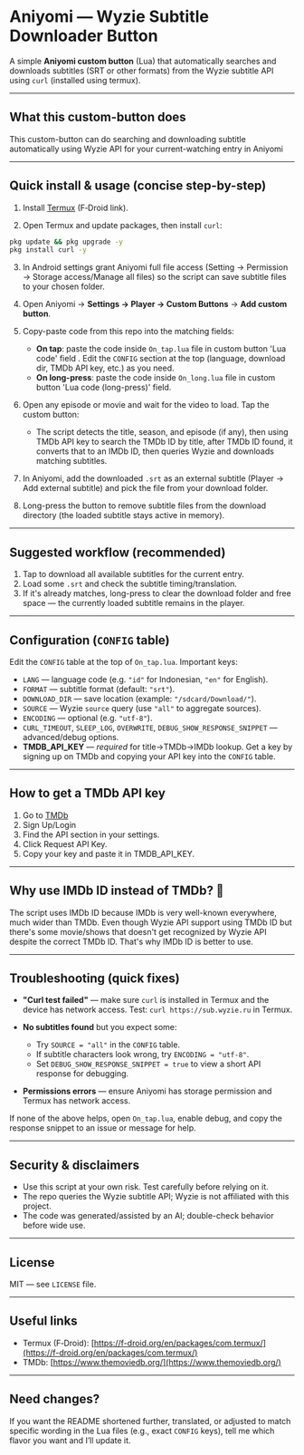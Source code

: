 # Aniyomi — Wyzie Subtitle Downloader Button

A simple **Aniyomi custom button** (Lua) that automatically searches and downloads subtitles (SRT or other formats) from the Wyzie subtitle API using `curl` (installed using termux).

---

## What this custom-button does

This custom-button can do searching and downloading subtitle automatically using Wyzie API for your current-watching entry in Aniyomi

---

## Quick install & usage (concise step-by-step)

1. Install [Termux](https://f-droid.org/en/packages/com.termux) (F‑Droid link).

2. Open Termux and update packages, then install `curl`:

```bash
pkg update && pkg upgrade -y
pkg install curl -y
```

3. In Android settings grant Aniyomi full file access (Setting → Permission → Storage access/Manage all files) so the script can save subtitle files to your chosen folder.

4. Open Aniyomi → **Settings → Player → Custom Buttons** → **Add custom button**.

5. Copy-paste code from this repo into the matching fields:

   * **On tap**: paste the code inside `On_tap.lua` file in custom button 'Lua code' field . Edit the `CONFIG` section at the top (language, download dir, TMDb API key, etc.) as you need.
   * **On long-press**: paste the code inside `On_long.lua` file in custom button 'Lua code (long-press)' field.

6. Open any episode or movie and wait for the video to load. Tap the custom button:

   * The script detects the title, season, and episode (if any), then using TMDb API key to search the TMDb ID by title, after TMDb ID found, it converts that to an IMDb ID, then queries Wyzie and downloads matching subtitles.

7. In Aniyomi, add the downloaded `.srt` as an external subtitle (Player → Add external subtitle) and pick the file from your download folder.

8. Long-press the button to remove subtitle files from the download directory (the loaded subtitle stays active in memory).

---

## Suggested workflow (recommended)

1. Tap to download all available subtitles for the current entry.
2. Load some `.srt` and check the subtitle timing/translation.
3. If it's already matches, long-press to clear the download folder and free space — the currently loaded subtitle remains in the player.

---

## Configuration (`CONFIG` table)

Edit the `CONFIG` table at the top of `On_tap.lua`. Important keys:

* `LANG` — language code (e.g. `"id"` for Indonesian, `"en"` for English).
* `FORMAT` — subtitle format (default: `"srt"`).
* `DOWNLOAD_DIR` — save location (example: `"/sdcard/Download/"`).
* `SOURCE` — Wyzie `source` query (use `"all"` to aggregate sources).
* `ENCODING` — optional (e.g. `"utf-8"`).
* `CURL_TIMEOUT`, `SLEEP_LOG`, `OVERWRITE`, `DEBUG_SHOW_RESPONSE_SNIPPET` — advanced/debug options.
* **TMDB\_API\_KEY** — *required* for title→TMDb→IMDb lookup. Get a key by signing up on TMDb and copying your API key into the `CONFIG` table.

---

## How to get a TMDb API key
1. Go to [TMDb](https://themoviedb.org)
2. Sign Up/Login
3. Find the API section in your settings.
4. Click Request API Key.
5. Copy your key and paste it in TMDB_API_KEY.

---

## Why use IMDb ID instead of TMDb? 🎥
The script uses IMDb ID because IMDb is very well-known everywhere, much wider than TMDb. Even though Wyzie API support using TMDb ID but there's some movie/shows that doesn't get recognized by Wyzie API despite the correct TMDb ID. That's why IMDb ID is better to use.

---

## Troubleshooting (quick fixes)

* **"Curl test failed"** — make sure `curl` is installed in Termux and the device has network access. Test: `curl https://sub.wyzie.ru` in Termux.
* **No subtitles found** but you expect some:

  * Try `SOURCE = "all"` in the `CONFIG` table.
  * If subtitle characters look wrong, try `ENCODING = "utf-8"`.
  * Set `DEBUG_SHOW_RESPONSE_SNIPPET = true` to view a short API response for debugging.
* **Permissions errors** — ensure Aniyomi has storage permission and Termux has network access.

If none of the above helps, open `On_tap.lua`, enable debug, and copy the response snippet to an issue or message for help.

---

## Security & disclaimers

* Use this script at your own risk. Test carefully before relying on it.
* The repo queries the Wyzie subtitle API; Wyzie is not affiliated with this project.
* The code was generated/assisted by an AI; double-check behavior before wide use.

---

## License

MIT — see `LICENSE` file.

---

## Useful links

* Termux (F‑Droid): [https://f-droid.org/en/packages/com.termux/](https://f-droid.org/en/packages/com.termux/)
* TMDb: [https://www.themoviedb.org/](https://www.themoviedb.org/)

---

## Need changes?

If you want the README shortened further, translated, or adjusted to match specific wording in the Lua files (e.g., exact `CONFIG` keys), tell me which flavor you want and I’ll update it.

